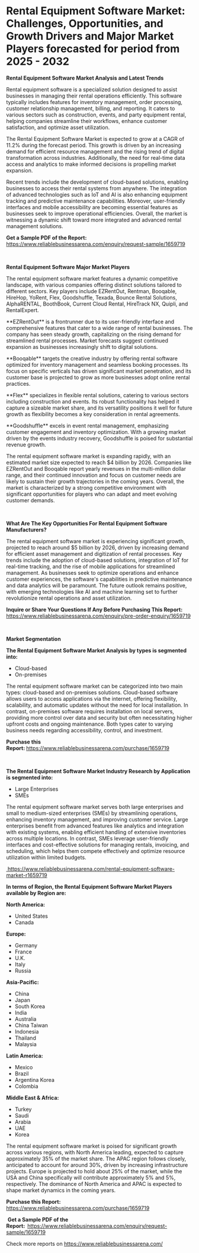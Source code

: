 <p><h1>Rental Equipment Software Market: Challenges, Opportunities, and Growth Drivers and Major Market Players forecasted for period from 2025 - 2032</h1></p><p><strong>Rental Equipment Software Market Analysis and Latest Trends</strong></p>
<p><p>Rental equipment software is a specialized solution designed to assist businesses in managing their rental operations efficiently. This software typically includes features for inventory management, order processing, customer relationship management, billing, and reporting. It caters to various sectors such as construction, events, and party equipment rental, helping companies streamline their workflows, enhance customer satisfaction, and optimize asset utilization.</p><p>The Rental Equipment Software Market is expected to grow at a CAGR of 11.2% during the forecast period. This growth is driven by an increasing demand for efficient resource management and the rising trend of digital transformation across industries. Additionally, the need for real-time data access and analytics to make informed decisions is propelling market expansion. </p><p>Recent trends include the development of cloud-based solutions, enabling businesses to access their rental systems from anywhere. The integration of advanced technologies such as IoT and AI is also enhancing equipment tracking and predictive maintenance capabilities. Moreover, user-friendly interfaces and mobile accessibility are becoming essential features as businesses seek to improve operational efficiencies. Overall, the market is witnessing a dynamic shift toward more integrated and advanced rental management solutions.</p></p>
<p><strong>Get a Sample PDF of the Report:&nbsp;</strong> <a href="https://www.reliablebusinessarena.com/enquiry/request-sample/1659719?utm_campaign=2939&utm_medium=2&utm_source=Github&utm_content=ia&utm_term=09032025&utm_id=rental-equipment-software">https://www.reliablebusinessarena.com/enquiry/request-sample/1659719</a></p>
<p>&nbsp;</p>
<p><strong>Rental Equipment Software Major Market Players</strong></p>
<p><p>The rental equipment software market features a dynamic competitive landscape, with various companies offering distinct solutions tailored to different sectors. Key players include EZRentOut, Rentman, Booqable, HireHop, YoRent, Flex, Goodshuffle, Texada, Bounce Rental Solutions, AlphaRENTAL, BoothBook, Current Cloud Rental, HireTrack NX, Quipli, and RentalExpert.</p><p>**EZRentOut** is a frontrunner due to its user-friendly interface and comprehensive features that cater to a wide range of rental businesses. The company has seen steady growth, capitalizing on the rising demand for streamlined rental processes. Market forecasts suggest continued expansion as businesses increasingly shift to digital solutions.</p><p>**Booqable** targets the creative industry by offering rental software optimized for inventory management and seamless booking processes. Its focus on specific verticals has driven significant market penetration, and its customer base is projected to grow as more businesses adopt online rental practices.</p><p>**Flex** specializes in flexible rental solutions, catering to various sectors including construction and events. Its robust functionality has helped it capture a sizeable market share, and its versatility positions it well for future growth as flexibility becomes a key consideration in rental agreements.</p><p>**Goodshuffle** excels in event rental management, emphasizing customer engagement and inventory optimization. With a growing market driven by the events industry recovery, Goodshuffle is poised for substantial revenue growth.</p><p>The rental equipment software market is expanding rapidly, with an estimated market size expected to reach $4 billion by 2026. Companies like EZRentOut and Booqable report yearly revenues in the multi-million dollar range, and their continued innovation and focus on customer needs are likely to sustain their growth trajectories in the coming years. Overall, the market is characterized by a strong competitive environment with significant opportunities for players who can adapt and meet evolving customer demands.</p></p>
<p>&nbsp;</p>
<p><strong>What Are The Key Opportunities For Rental Equipment Software Manufacturers?</strong></p>
<p><p>The rental equipment software market is experiencing significant growth, projected to reach around $5 billion by 2026, driven by increasing demand for efficient asset management and digitization of rental processes. Key trends include the adoption of cloud-based solutions, integration of IoT for real-time tracking, and the rise of mobile applications for streamlined management. As businesses seek to optimize operations and enhance customer experiences, the software's capabilities in predictive maintenance and data analytics will be paramount. The future outlook remains positive, with emerging technologies like AI and machine learning set to further revolutionize rental operations and asset utilization.</p></p>
<p><strong>Inquire or Share Your Questions If Any Before Purchasing This Report:</strong> <a href="https://www.reliablebusinessarena.com/enquiry/pre-order-enquiry/1659719?utm_campaign=2939&utm_medium=2&utm_source=Github&utm_content=ia&utm_term=09032025&utm_id=rental-equipment-software">https://www.reliablebusinessarena.com/enquiry/pre-order-enquiry/1659719</a></p>
<p>&nbsp;</p>
<p><strong>Market Segmentation</strong></p>
<p><strong>The Rental Equipment Software Market Analysis by types is segmented into:</strong></p>
<p><ul><li>Cloud-based</li><li>On-premises</li></ul></p>
<p><p>The rental equipment software market can be categorized into two main types: cloud-based and on-premises solutions. Cloud-based software allows users to access applications via the internet, offering flexibility, scalability, and automatic updates without the need for local installation. In contrast, on-premises software requires installation on local servers, providing more control over data and security but often necessitating higher upfront costs and ongoing maintenance. Both types cater to varying business needs regarding accessibility, control, and investment.</p></p>
<p><strong>Purchase this Report:&nbsp;</strong><a href="https://www.reliablebusinessarena.com/purchase/1659719?utm_campaign=2939&utm_medium=2&utm_source=Github&utm_content=ia&utm_term=09032025&utm_id=rental-equipment-software">https://www.reliablebusinessarena.com/purchase/1659719</a></p>
<p>&nbsp;</p>
<p><strong>The Rental Equipment Software Market Industry Research by Application is segmented into:</strong></p>
<p><ul><li>Large Enterprises</li><li>SMEs</li></ul></p>
<p><p>The rental equipment software market serves both large enterprises and small to medium-sized enterprises (SMEs) by streamlining operations, enhancing inventory management, and improving customer service. Large enterprises benefit from advanced features like analytics and integration with existing systems, enabling efficient handling of extensive inventories across multiple locations. In contrast, SMEs leverage user-friendly interfaces and cost-effective solutions for managing rentals, invoicing, and scheduling, which helps them compete effectively and optimize resource utilization within limited budgets.</p></p>
<p><a href="https://www.reliablebusinessarena.com/rental-equipment-software-market-r1659719?utm_campaign=2939&utm_medium=2&utm_source=Github&utm_content=ia&utm_term=09032025&utm_id=rental-equipment-software">&nbsp;https://www.reliablebusinessarena.com/rental-equipment-software-market-r1659719</a></p>
<p><strong>In terms of Region, the Rental Equipment Software Market Players available by Region are:</strong></p>
<p>
    <p> <strong> North America: </strong>
        <ul>
            <li>United States</li>
            <li>Canada</li>
        </ul>
        </p> 
    <p> <strong> Europe: </strong>
        <ul>
            <li>Germany</li>
            <li>France</li>
            <li>U.K.</li>
            <li>Italy</li>
            <li>Russia</li>
        </ul>
        </p> 
    <p> <strong> Asia-Pacific: </strong>
        <ul>
            <li>China</li>
            <li>Japan</li>
            <li>South Korea</li>
            <li>India</li>
            <li>Australia</li>
            <li>China Taiwan</li>
            <li>Indonesia</li>
            <li>Thailand</li>
            <li>Malaysia</li>
        </ul>
        </p> 
    <p> <strong> Latin America: </strong>
        <ul>
            <li>Mexico</li>
            <li>Brazil</li>
            <li>Argentina Korea</li>
            <li>Colombia</li>
        </ul>
        </p> 
    <p> <strong> Middle East & Africa: </strong>
        <ul>
            <li>Turkey</li>
            <li>Saudi</li>
            <li>Arabia</li>
            <li>UAE</li>
            <li>Korea</li>
        </ul>
    </p>
    </p>
<p><p>The rental equipment software market is poised for significant growth across various regions, with North America leading, expected to capture approximately 35% of the market share. The APAC region follows closely, anticipated to account for around 30%, driven by increasing infrastructure projects. Europe is projected to hold about 25% of the market, while the USA and China specifically will contribute approximately 5% and 5%, respectively. The dominance of North America and APAC is expected to shape market dynamics in the coming years.</p></p>
<p><strong>Purchase this Report: </strong><a href="https://www.reliablebusinessarena.com/purchase/1659719?utm_campaign=2939&utm_medium=2&utm_source=Github&utm_content=ia&utm_term=09032025&utm_id=rental-equipment-software">https://www.reliablebusinessarena.com/purchase/1659719</a></p>
<p>&nbsp;<strong>Get a Sample PDF of the Report:&nbsp;&nbsp;</strong><a href="https://www.reliablebusinessarena.com/enquiry/request-sample/1659719?utm_campaign=2939&utm_medium=2&utm_source=Github&utm_content=ia&utm_term=09032025&utm_id=rental-equipment-software">https://www.reliablebusinessarena.com/enquiry/request-sample/1659719</a></p>
<p><strong></strong></p>
<p>Check more reports on <a href="https://www.reliablebusinessarena.com/?utm_campaign=2939&utm_medium=2&utm_source=Github&utm_content=ia&utm_term=09032025&utm_id=rental-equipment-software">https://www.reliablebusinessarena.com/</a></p>